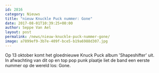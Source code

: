 ```yaml
---
id: 2816
category: Nieuws
title: "nieuw Knuckle Puck nummer: Gone"
date: 2017-08-01T10:39:25+00:00
author: Seppe Van Ael
layout: post
permalink: /news/nieuw-knuckle-puck-nummer-gone/
image: a7899ef9-3b7e-409f-bce5-b19a6988d307.jpg
---
```

Op 13 oktober komt het gloednieuwe Knuck Puck album 'Shapeshifter' uit. In afwachting van dit op en top pop punk plaatje liet de band een eerste nummer op de wereld los: Gone.